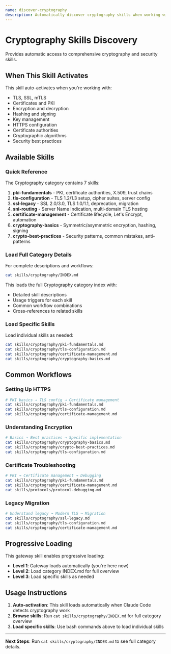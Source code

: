 ```yaml
---
name: discover-cryptography
description: Automatically discover cryptography skills when working with encryption, TLS, certificates, PKI, and security
---
```


# Cryptography Skills Discovery

Provides automatic access to comprehensive cryptography and security skills.

## When This Skill Activates

This skill auto-activates when you're working with:
- TLS, SSL, mTLS
- Certificates and PKI
- Encryption and decryption
- Hashing and signing
- Key management
- HTTPS configuration
- Certificate authorities
- Cryptographic algorithms
- Security best practices

## Available Skills

### Quick Reference

The Cryptography category contains 7 skills:

1. **pki-fundamentals** - PKI, certificate authorities, X.509, trust chains
2. **tls-configuration** - TLS 1.2/1.3 setup, cipher suites, server config
3. **ssl-legacy** - SSL 2.0/3.0, TLS 1.0/1.1, deprecation, migration
4. **sni-routing** - Server Name Indication, multi-domain TLS hosting
5. **certificate-management** - Certificate lifecycle, Let's Encrypt, automation
6. **cryptography-basics** - Symmetric/asymmetric encryption, hashing, signing
7. **crypto-best-practices** - Security patterns, common mistakes, anti-patterns

### Load Full Category Details

For complete descriptions and workflows:

```bash
cat skills/cryptography/INDEX.md
```

This loads the full Cryptography category index with:
- Detailed skill descriptions
- Usage triggers for each skill
- Common workflow combinations
- Cross-references to related skills

### Load Specific Skills

Load individual skills as needed:

```bash
cat skills/cryptography/pki-fundamentals.md
cat skills/cryptography/tls-configuration.md
cat skills/cryptography/certificate-management.md
cat skills/cryptography/cryptography-basics.md
```

## Common Workflows

### Setting Up HTTPS
```bash
# PKI basics → TLS config → Certificate management
cat skills/cryptography/pki-fundamentals.md
cat skills/cryptography/tls-configuration.md
cat skills/cryptography/certificate-management.md
```

### Understanding Encryption
```bash
# Basics → Best practices → Specific implementation
cat skills/cryptography/cryptography-basics.md
cat skills/cryptography/crypto-best-practices.md
cat skills/cryptography/tls-configuration.md
```

### Certificate Troubleshooting
```bash
# PKI → Certificate management → Debugging
cat skills/cryptography/pki-fundamentals.md
cat skills/cryptography/certificate-management.md
cat skills/protocols/protocol-debugging.md
```

### Legacy Migration
```bash
# Understand legacy → Modern TLS → Migration
cat skills/cryptography/ssl-legacy.md
cat skills/cryptography/tls-configuration.md
cat skills/cryptography/certificate-management.md
```

## Progressive Loading

This gateway skill enables progressive loading:
- **Level 1**: Gateway loads automatically (you're here now)
- **Level 2**: Load category INDEX.md for full overview
- **Level 3**: Load specific skills as needed

## Usage Instructions

1. **Auto-activation**: This skill loads automatically when Claude Code detects cryptography work
2. **Browse skills**: Run `cat skills/cryptography/INDEX.md` for full category overview
3. **Load specific skills**: Use bash commands above to load individual skills

---

**Next Steps**: Run `cat skills/cryptography/INDEX.md` to see full category details.

